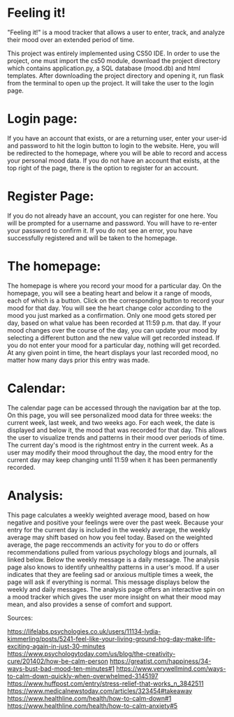 # Feeling it!
"Feeling it!" is a mood tracker that allows a user to enter, track, and analyze their mood over an extended period of time.

This project was entirely implemented using CS50 IDE. In order to use the project, one must import the cs50 module, download the project directory which contains application.py, a SQL database (mood.db) and html templates.
After downloading the project directory and opening it, run flask from the terminal to open up the project.
It will take the user to the login page.

# Login page:
If you have an account that exists, or are a returning user, enter your user-id and password to hit the login button to login to the website.
Here, you will be redirected to the homepage, where you will be able to record and access your personal mood data.
If you do not have an account that exists, at the top right of the page, there is the option to register for an account.

# Register Page:
If you do not already have an account, you can register for one here. You will be prompted for a username and password. You will have to re-enter your password to confirm it.
If you do not see an error, you have successfully registered and will be taken to the homepage.

# The homepage:
The homepage is where you record your mood for a particular day.
On the homepage, you will see a beating heart and below it a range of moods, each of which is a button. Click on the corresponding button to record your mood for that day.
You will see the heart change color according to the mood you just marked as a confirmation. Only one mood gets stored per day, based on what value has been recorded at 11:59 p.m. that day.
If your mood changes over the course of the day, you can update your mood by selecting a different button and the new value will get recorded instead.
If you do not enter your mood for a particular day, nothing will get recorded. At any given point in time, the heart displays your last recorded mood, no matter how many days prior this entry was made.

# Calendar:
The calendar page can be accessed through the navigation bar at the top. On this page, you will see personalized mood data for three weeks: the current week, last week, and two weeks ago.
For each week, the date is displayed and below it, the mood that was recorded for that day. This allows the user to visualize trends and patterns in their mood over periods of time.
The current day's mood is the rightmost entry in the current week. As a user may modify their mood throughout the day, the mood entry for the current day may keep changing until 11:59 when it has been permanently recorded.

# Analysis:
This page calculates a weekly weighted average mood, based on how negative and positive your feelings were over the past week. Because your entry for the current day is included in the weekly average, the weekly average may shift based on how you feel today.
Based on the weighted average, the page reccommends an activity for you to do or offers recommendations pulled from various psychology blogs and journals, all linked below. Below the weekly message is a daily message.
The analysis page also knows to identify unhealthy patterns in a user's mood. If a user indicates that they are feeling sad or anxious multiple times a week, the page will ask if everything is normal. This message displays below the weekly and daily messages.
The analysis page offers an interactive spin on a mood tracker which gives the user more insight on what their mood may mean, and also provides a sense of comfort and support.


Sources:

https://lifelabs.psychologies.co.uk/users/11134-lydia-kimmerling/posts/5241-feel-like-your-living-ground-hog-day-make-life-exciting-again-in-just-30-minutes
https://www.psychologytoday.com/us/blog/the-creativity-cure/201402/how-be-calm-person
https://greatist.com/happiness/34-ways-bust-bad-mood-ten-minutes#1
https://www.verywellmind.com/ways-to-calm-down-quickly-when-overwhelmed-3145197
https://www.huffpost.com/entry/stress-relief-that-works_n_3842511
https://www.medicalnewstoday.com/articles/323454#takeaway
https://www.healthline.com/health/how-to-calm-down#1
https://www.healthline.com/health/how-to-calm-anxiety#5


